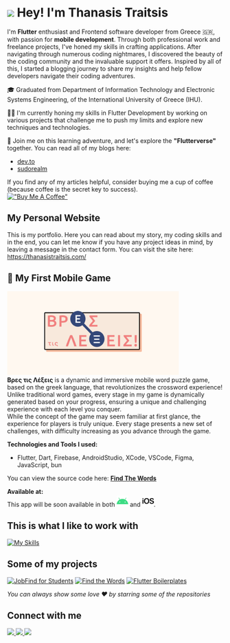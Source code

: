 # <a href="https://www.gautamkrishnar.com/"><img src="https://media.giphy.com/media/hvRJCLFzcasrR4ia7z/giphy.gif" width="5%"></a> Hey! I'm Thanasis Traitsis 
I'm **Flutter** enthusiast and Frontend software developer from Greece 🇬🇷, with passion for **mobile development**. Through both professional work and freelance projects, I've honed my skills in crafting applications. After navigating through numerous coding nightmares, I discovered the beauty of the coding community and the invaluable support it offers. Inspired by all of this, I started a blogging journey to share my insights and help fellow developers navigate their coding adventures.

🎓 Graduated from Department of Information Technology and Electronic Systems Engineering, of the International University of Greece (IHU).

👨‍💻 I'm currently honing my skills in Flutter Development by working on various projects that challenge me to push my limits and explore new techniques and technologies.

📝 Join me on this learning adventure, and let's explore the **"Flutterverse"** together. You can read all of my blogs here:
- [dev.to](https://dev.to/thanasistraitsis)
- [sudorealm](https://sudorealm.com/blog/profile/athanasios-traitsis)

If you find any of my articles helpful, consider buying me a cup of coffee (because coffee is the secret key to success).<br>
[!["Buy Me A Coffee"](https://www.buymeacoffee.com/assets/img/custom_images/orange_img.png)](https://www.buymeacoffee.com/thanasis_traitsis)

## My Personal Website
This is my portfolio. Here you can read about my story, my coding skills and in the end, you can let me know if you have any project ideas in mind, by leaving a message in the contact form. You can visit the site here: https://thanasistraitsis.com/

## 📱 My First Mobile Game
<img src="https://github.com/Thanasis-Traitsis/find_the_words/blob/main/photos/wallpaper.png?raw=true" width="400"> <br>
**Βρες τις Λέξεις** is a dynamic and immersive mobile word puzzle game, based on the greek language, that revolutionizes the crossword experience! Unlike traditional word games, every stage in my game is dynamically generated based on your progress, ensuring a unique and challenging experience with each level you conquer.
<br>
While the concept of the game may seem familiar at first glance, the experience for players is truly unique. Every stage presents a new set of challenges, with difficulty increasing as you advance through the game.

**Technologies and Tools I used:** <br>
- Flutter, Dart, Firebase, AndroidStudio, XCode, VSCode, Figma, JavaScript, bun

You can view the source code here: <a href="https://github.com/Thanasis-Traitsis/find_the_words"><b>Find The Words</b></a>

**Available at:** <br>
This app will be soon available in both <code><img height="27" src="https://raw.githubusercontent.com/github/explore/80688e429a7d4ef2fca1e82350fe8e3517d3494d/topics/android/android.png" alt="android"></code> and <code><img height="27" src="https://raw.githubusercontent.com/github/explore/80688e429a7d4ef2fca1e82350fe8e3517d3494d/topics/ios/ios.png" alt="ios"></code>. 

## This is what I like to work with
[![My Skills](https://skillicons.dev/icons?i=flutter,dart,androidstudio,apple,firebase,vue,js,html,css,sass,tailwind,bun,vscode,figma,postman,git,stackoverflow,devto&perline=9)](https://skillicons.dev)

## Some of my projects
[![JobFind for Students](https://github-readme-stats.vercel.app/api/pin/?username=Thanasis-Traitsis&repo=jobfind_for_students&theme=swift)](https://github.com/Thanasis-Traitsis/jobfind_for_students)
[![Find the Words](https://github-readme-stats.vercel.app/api/pin/?username=Thanasis-Traitsis&repo=find_the_words&theme=swift)](https://github.com/Thanasis-Traitsis/find_the_words)
[![Flutter Boilerplates](https://github-readme-stats.vercel.app/api/pin/?username=Thanasis-Traitsis&repo=flutter-boiler-plates&theme=swift)](https://github.com/Thanasis-Traitsis/flutter-boiler-plates)

*You can always show some love ❤️ by starring some of the repositories*

## Connect with me  
<a href="https://github.com/Thanasis-Traitsis">
    <img src="https://skillicons.dev/icons?i=github" />
</a>
<a href="https://www.linkedin.com/in/thanasis-traitsis/">
    <img src="https://skillicons.dev/icons?i=linkedin" />
</a>
<a href="mailto:thanasiswd@gmail.com">
    <img src="https://skillicons.dev/icons?i=gmail" />
</a>


